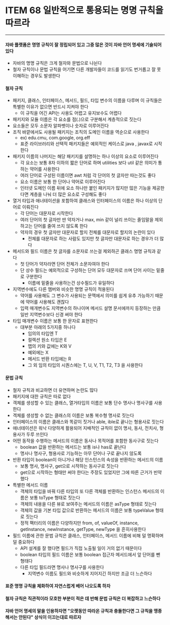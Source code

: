 # ITEM 68 일반적으로 통용되는 명명 규칙을 따르라

--------------------------------------------
#### 자바 플랫폼은 명명 규칙이 잘 정립되어 있고 그중 많은 것이 자바 언어 명세에 기술되어 있다
* 자바의 명명 규칙은 크게 철자와 문법으로 나뉜다
* 철자 규칙이나 문법 규칙을 어기면 다른 개발자들이 코드를 읽기도 번거롭고 잘 못 이해하는 경우도 발생한다

#### 철자 규칙
* 패키지, 클래스, 인터페이스, 메서드, 필드, 타입 변수의 이름을 다루며 이 규칙들은 특별한 이유가 없으면 반드시 지켜야 한다
  * 이 규칙을 어긴 API는 사용도 어렵고 유지보수도 어렵다
* 패키지와 모듈 이름은 각 요소를 점(.)으로 구분해서 계층적으로 짓는다
* 요소들은 모두 소문자 알파벳이나 숫자로 이루어진다
* 조직 바깥에서도 사용될 패키지는 조직의 도메인 이름을 역순으로 사용한다
  * ex) edu.cmu, com.google, org.eff
  * 표준 라이브러리와 선택적 패키지들은 예외적인 케이스로 java , javax로 시작한다
* 패키지 이름의 나머지는 해당 패키지를 설명하는 하나 이상의 요소로 이루어진다
  * 각 요소는 보통 8자 이하의 짧은 단어로 하며 utilities 보다 util 같은 의미가 통하는 약어를 사용한다
  * 여러 단어로 구성된 이름이면 awt 처럼 각 단어의 첫 글자만 따는것도 좋다
  * 요소 이름은 보통 한 단어나 약어로 이루어진다
  * 인터넷 도메인 이름 뒤에 요소 하나만 붙인 패키지가 많지만 많은 기능을 제공한다면 계층을 나눠 더 많은 요소로 구성해도 좋다
* 열거 타입과 애너테이션을 포함하여 클래스와 인터페이스의 이름은 하나 이상의 단어로 이뤄진다
  * 각 단어는 대문자로 시작한다
  * 여러 단어의 첫 글자만 딴 약자거나 max, min 같이 널리 쓰이는 줄임말을 제외하고는 단어를 줄여 쓰지 않도록 한다
  * 약자의 경우 첫 글자만 대문자로 할지 전체를 대문자로 할지의 논란이 있다
    * 전체를 대문자로 하는 사람도 있지만 첫 글자만 대문자로 하는 경우가 더 많다
* 메서드와 필드 이름은 첫 글자를 소문자로 쓰는걸 제외하곤 클래스 명명 규칙과 같다
  * 첫 단어가 약자라면 단어 전체가 소문자여야 한다
  * 단 상수 필드는 예외적으로 구성하는 단어 모두 대문자로 쓰며 단어 사이는 밑줄로 구분한다
    * 이름에 밑줄을 사용하는건 상수필드가 유일하다
* 지역변수에도 다른 멤버와 비슷한 명명 규칙이 적용된다
  * 약어를 사용해도 그 변수가 사용되는 문맥에서 의미를 쉽게 유추 가능하기 때문에 약어를 사용해도 괜찮다
  * 입력 매개변수도 지역변수의 하나이며 메서드 설명 문서에까지 등장하는 만큼 일반 지역변수보다 신경 써야 한다
* 타입 매개변수 이름은 보통 한 문자로 표현한다
  * 대부분 아래의 5가지중 하나다
    * 임의의 타입엔 T
    * 컬렉션 원소 타입은 E
    * 맵의 키와 값에는 K와 V
    * 예외에는 X
    * 메서드 반환 타입에는 R
    * 그 외 임의 타입의 시퀀스에는 T, U, V, T1, T2, T3 을 사용한다

#### 문법 규칙
* 철자 규칙과 비교하면 더 유연하며 논란도 많다
* 패키지에 대한 규칙은 따로 없다
* 객체를 생성할 수 있는 클래스, 열거타입의 이름은 보통 단수 명사나 명사구를 사용한다
* 겍체를 생성할 수 없는 클래스의 이름은 보통 복수형 명사로 짓는다
* 인터페이스의 이름은 클래스와 똑같이 짓거나 able, ible로 끝나는 형용사로 짓는다
* 애너테이션은 워낙 다양하게 활용되어 지배적인 규칙이 없이 명사, 동사, 전치사, 형용사가 두루 쓰인다
* 어떤 동작을 수행하는 메서드의 이름은 동사나 목적어를 포함한 동사구로 짓는다
  * boolean 값을 반환하는 메서드는 보통 is나 has로 끝난다
  * 명사나 명사구, 형용사로 기능하는 아무 단어나 구로 끝나지 않도록
* 반환 타입이 boolean이 아니거나 해당 인스턴스의 속성을 반환하는 메서드의 이름
  * 보통 명사, 명사구, get으로 시작하는 동사구로 짓는다
  * get으로 시작하는 형태만 써야 한다는 주장도 있었지만 그에 따른 근거가 빈약했다
* 특별한 메서드 이름
  * 객체의 타입을 바꿔 다른 타입의 또 다른 객체를 반환하는 인스턴스 메서드의 이름은 보통 toType 형태로 짓는다
  * 객체의 내용을 다른 뷰로 보여주는 메서드의 이름은 asType 형태로 짓는다
  * 객체의 값을 기본 타입 값으로 반환하는 메서드의 이름은 보통 typeValue 형태로 짓는다
  * 정적 팩터리의 이름은 다양하지만 from, of, valueOf, instance, getInstance, newInstance, getType, newType 을 흔히사용한다
* 필드 이름에 관한 문법 규칙은 클래스, 인터페이스, 메서드 이름에 비해 덜 명확하며 덜 중요하다
  * API 설계를 잘 했다면 필드가 직접 노출될 일이 거의 없기 때문이다
  * boolean 타입의 필드 이름은 보통 boolean 접근자 메서드에서 앞 단어를 뺀 형태다
  * 다른 타입 필드라면 명사나 명사구를 사용한다
    * 지역변수 이름도 필드와 비슷하게 지어지긴 하지만 조금 더 느슨하다

#### 표준 명명 규칙을 체화하여 자연스럽게 베어 나오도록 하자
#### 철자 규칙은 직관적이라 모호한 부분이 적은 데 반해 문법 규칙은 더 복잡하고 느슨하다
#### 자바 언어 명세의 말을 인용하자면 "오랫동안 따라온 규칙과 충돌한다면 그 규칙을 맹종해서는 안된다" 상식이 이끄는대로 따르자
